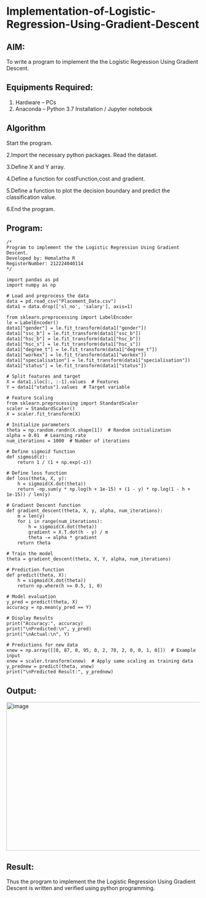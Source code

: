 # Implementation-of-Logistic-Regression-Using-Gradient-Descent

## AIM:
To write a program to implement the the Logistic Regression Using Gradient Descent.

## Equipments Required:
1. Hardware – PCs
2. Anaconda – Python 3.7 Installation / Jupyter notebook

## Algorithm

Start the program.

2.Import the necessary python packages. Read the dataset.

3.Define X and Y array.

4.Define a function for costFunction,cost and gradient.

5.Define a function to plot the decision boundary and predict the classification value.

6.End the program.

## Program:
```
/*
Program to implement the the Logistic Regression Using Gradient Descent.
Developed by: Hemalatha R
RegisterNumber: 212224040114
*/
```
```
import pandas as pd
import numpy as np

# Load and preprocess the data
data = pd.read_csv("Placement_Data.csv")
data1 = data.drop(['sl_no', 'salary'], axis=1)

from sklearn.preprocessing import LabelEncoder
le = LabelEncoder()
data1["gender"] = le.fit_transform(data1["gender"])
data1["ssc_b"] = le.fit_transform(data1["ssc_b"])
data1["hsc_b"] = le.fit_transform(data1["hsc_b"])
data1["hsc_s"] = le.fit_transform(data1["hsc_s"])
data1["degree_t"] = le.fit_transform(data1["degree_t"])
data1["workex"] = le.fit_transform(data1["workex"])
data1["specialisation"] = le.fit_transform(data1["specialisation"])
data1["status"] = le.fit_transform(data1["status"])

# Split features and target
X = data1.iloc[:, :-1].values  # Features
Y = data1["status"].values  # Target variable

# Feature Scaling
from sklearn.preprocessing import StandardScaler
scaler = StandardScaler()
X = scaler.fit_transform(X)

# Initialize parameters
theta = np.random.randn(X.shape[1])  # Random initialization
alpha = 0.01  # Learning rate
num_iterations = 1000  # Number of iterations

# Define sigmoid function
def sigmoid(z):
    return 1 / (1 + np.exp(-z))

# Define loss function
def loss(theta, X, y):
    h = sigmoid(X.dot(theta))
    return -np.sum(y * np.log(h + 1e-15) + (1 - y) * np.log(1 - h + 1e-15)) / len(y)

# Gradient Descent function
def gradient_descent(theta, X, y, alpha, num_iterations):
    m = len(y)
    for i in range(num_iterations):
        h = sigmoid(X.dot(theta))
        gradient = X.T.dot(h - y) / m
        theta -= alpha * gradient
    return theta

# Train the model
theta = gradient_descent(theta, X, Y, alpha, num_iterations)

# Prediction function
def predict(theta, X):
    h = sigmoid(X.dot(theta))
    return np.where(h >= 0.5, 1, 0)

# Model evaluation
y_pred = predict(theta, X)
accuracy = np.mean(y_pred == Y)

# Display Results
print("Accuracy:", accuracy)
print("\nPredicted:\n", y_pred)
print("\nActual:\n", Y)

# Predictions for new data
xnew = np.array([[0, 87, 0, 95, 0, 2, 78, 2, 0, 0, 1, 0]])  # Example input
xnew = scaler.transform(xnew)  # Apply same scaling as training data
y_prednew = predict(theta, xnew)
print("\nPredicted Result:", y_prednew)
```

## Output:

<img width="716" height="387" alt="image" src="https://github.com/user-attachments/assets/a093e97a-4d84-4b05-b259-f711a5bd7dbb" />



## Result:
Thus the program to implement the the Logistic Regression Using Gradient Descent is written and verified using python programming.
